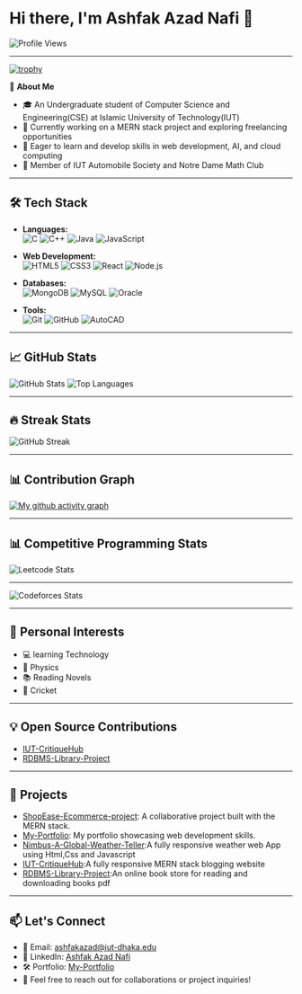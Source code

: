 # Hi there, I'm Ashfak Azad Nafi 👋

![Profile Views](https://komarev.com/ghpvc/?username=Nafi14078&color=brightgreen)

---

[![trophy](https://github-profile-trophy.vercel.app/?username=Nafi14078&theme=algolia)](https://github.com/ryo-ma/github-profile-trophy)



🌟 **About Me**
- 🎓 An Undergraduate student of Computer Science and Engineering(CSE) at Islamic University of Technology(IUT)
- 🔭 Currently working on a MERN stack project and exploring freelancing opportunities
- 🌱 Eager to learn and develop skills in web development, AI, and cloud computing
- 🌟 Member of IUT Automobile Society and Notre Dame Math Club

---

## 🛠 **Tech Stack**
- **Languages:**  
  ![C](https://img.shields.io/badge/-C-A8B9CC?logo=c&logoColor=white) 
  ![C++](https://img.shields.io/badge/-C++-00599C?logo=cplusplus&logoColor=white)
  ![Java](https://img.shields.io/badge/-Java-007396?logo=java&logoColor=white)
  ![JavaScript](https://img.shields.io/badge/-JavaScript-F7DF1E?logo=javascript&logoColor=black)

- **Web Development:**  
  ![HTML5](https://img.shields.io/badge/-HTML5-E34F26?logo=html5&logoColor=white) 
  ![CSS3](https://img.shields.io/badge/-CSS3-1572B6?logo=css3&logoColor=white)
  ![React](https://img.shields.io/badge/-React-61DAFB?logo=react&logoColor=black)
  ![Node.js](https://img.shields.io/badge/-Node.js-339933?logo=node.js&logoColor=white)

- **Databases:**  
  ![MongoDB](https://img.shields.io/badge/-MongoDB-47A248?logo=mongodb&logoColor=white)
  ![MySQL](https://img.shields.io/badge/-MySQL-4479A1?logo=mysql&logoColor=white)
  ![Oracle](https://img.shields.io/badge/-Oracle-F80000?logo=oracle&logoColor=white)

- **Tools:**  
  ![Git](https://img.shields.io/badge/-Git-F05032?logo=git&logoColor=white)
  ![GitHub](https://img.shields.io/badge/-GitHub-181717?logo=github&logoColor=white)
  ![AutoCAD](https://img.shields.io/badge/-AutoCAD-0076C0?logo=autodesk&logoColor=white)

---

## 📈 **GitHub Stats**
![GitHub Stats](https://github-readme-stats.vercel.app/api?username=Nafi14078&show_icons=true&theme=radical)
![Top Languages](https://github-readme-stats.vercel.app/api/top-langs/?username=Nafi14078&layout=compact&theme=radical)

---

## 🔥 **Streak Stats**
![GitHub Streak](https://github-readme-streak-stats.herokuapp.com/?user=Nafi14078&theme=radical)





---



## 📊 **Contribution Graph**
[![My github activity graph](https://github-readme-activity-graph.vercel.app/graph?username=Nafi14078&theme=dracula)](https://github.com/Nafi14078/github-readme-activity-graph)

---

## 📊 **Competitive Programming Stats**
![Leetcode Stats](https://leetcard.jacoblin.cool/Nafi14078?ext=heatmap)

---
![Codeforces Stats](https://codeforces-readme-stats.vercel.app/api/card?username=Nafi_14078)

---

## 🎨 **Personal Interests**
- 💻  learning Technology  
- 🔭 Physics  
- 📚 Reading Novels
- 🏏 Cricket 

---

## 💡 **Open Source Contributions**
- [IUT-CritiqueHub](https://github.com/phigratio/IUT-CritiqueHub)
- [RDBMS-Library-Project](https://github.com/Nafi14078/RDBMS-Library-Project)

---

## 🚀 **Projects**
- [ShopEase-Ecommerce-project](https://github.com/Nafi14078/ShopEase-Ecommerce-project): A collaborative project built with the MERN stack.
- [ My-Portfolio](https://nafi14078.github.io/My-Portfolio/): My portfolio showcasing web development skills.
- [Nimbus-A-Global-Weather-Teller](https://nafi14078.github.io/Nimbus-A-Global-Weather-Teller/):A fully responsive weather web App using Html,Css and Javascript
- [IUT-CritiqueHub](https://github.com/phigratio/IUT-CritiqueHub):A fully responsive MERN stack blogging website
- [RDBMS-Library-Project](https://github.com/Nafi14078/RDBMS-Library-Project):An online book store for reading and downloading books pdf


---

## 📫 **Let's Connect**
- 📧 Email: [ashfakazad@iut-dhaka.edu](mailto:ashfakazad@iut-dhaka.edu)
- 💼 LinkedIn: [Ashfak Azad Nafi](www.linkedin.com/in/ashfak-azad-nafi-911829281)
- 🛠️ Portfolio: [ My-Portfolio](https://nafi14078.github.io/My-Portfolio/)
- 💬 Feel free to reach out for collaborations or project inquiries!
